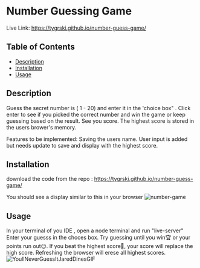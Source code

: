 # Number Guessing Game

Live Link: https://tygrski.github.io/number-guess-game/


## Table of Contents
* [Description](#description)
* [Installation](#installation)
* [Usage](#usage)

## Description

Guess the secret number is ( 1 - 20) and enter it in the 'choice box" . Click enter to see if you picked the correct number and win the game or keep guessing based on the result. See you score. The highest score is stored in the users brower's memory. 

Features to be implemented:
Saving the users name. User input is added but needs update to save and display with the highest score.

## Installation

download the code from the repo : https://tygrski.github.io/number-guess-game/

You should see a display similar to this in your browser
![number-game](https://user-images.githubusercontent.com/77369211/186801019-cc2dbadc-bbf3-46f5-82b7-092b532be5ba.jpg)

## Usage

In your terminal of you IDE , open a node terminal and run "live-server"
Enter your guesss in the choces box. Try guessing until you win🏆 or your points run out😑. If you beat the highest score🥇, your score will replace the high score. Refreshing the browser will erese all highest scores. ![YoullNeverGuessItJaredDinesGIF](https://user-images.githubusercontent.com/77369211/186801336-8cfa29fe-c938-42e4-978f-da8827993e2c.gif)
